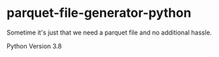 # parquet-file-generator-python
Sometime it's just that we need a parquet file and no additional hassle. 
 
Python Version 3.8
